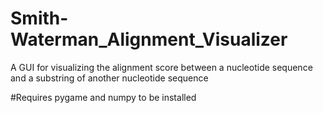 # Smith-Waterman_Alignment_Visualizer
A GUI for visualizing the alignment score between a nucleotide sequence and a substring of another nucleotide sequence


#Requires pygame and numpy to be installed
